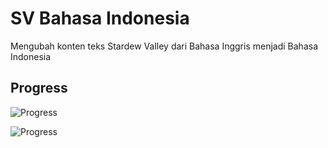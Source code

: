 # SV Bahasa Indonesia
 Mengubah konten teks Stardew Valley dari Bahasa Inggris menjadi Bahasa Indonesia
 
## Progress
 ![Progress](https://progress-bar.dev/47/?title=teks)
 <!-- 81 dari 169 file teks -->
 
 ![Progress](https://progress-bar.dev/100/?title=gambar)
